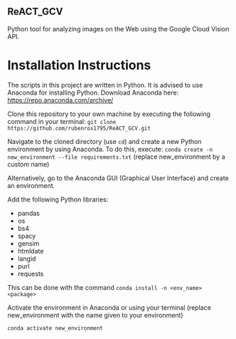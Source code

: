 ## ReACT_GCV
Python tool for analyzing images on the Web using the Google Cloud Vision API.


# Installation Instructions
The scripts in this project are written in Python. It is advised to use Anaconda for installing Python. Download Anaconda here: https://repo.anaconda.com/archive/

Clone this repository to your own machine by executing the following command in your terminal:
```git clone https://github.com/rubenros1795/ReACT_GCV.git```

Navigate to the cloned directory (use ```cd```) and create a new Python environment by using Anaconda. To do this, execute:
```conda create -n new_environment --file requirements.txt``` (replace new_environment by a custom name)

Alternatively, go to the Anaconda GUI (Graphical User Interface) and create an environment. 

Add the following Python libraries:
- pandas
- os
- bs4
- spacy
- gensim
- htmldate
- langid
- purl
- requests

This can be done with the command ```conda install -n <env_name> <package>```

Activate the environment in Anaconda or using your terminal (replace new_environment with the name given to your environment)

```conda activate new_environment```
